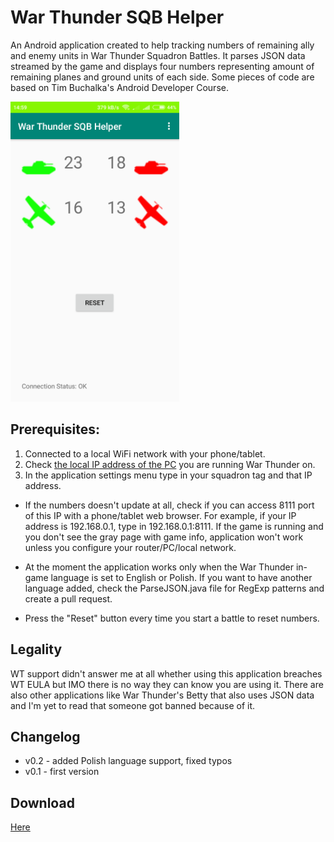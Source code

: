 # War Thunder SQB Helper

An Android application created to help tracking numbers of remaining ally and enemy units in War Thunder Squadron Battles.
It parses JSON data streamed by the game and displays four numbers representing amount of remaining planes and ground units of each side.
Some pieces of code are based on Tim Buchalka's Android Developer Course.

<img src="screenshot.png" height="480">

## Prerequisites:
1. Connected to a local WiFi network with your phone/tablet.
2. Check [the local IP address of the PC](https://kb.wisc.edu/27309) you are running War Thunder on.
3. In the application settings menu type in your squadron tag and that IP address.

- If the numbers doesn't update at all, check if you can access 8111 port of this IP with a phone/tablet web browser.
 For example, if your IP address is 192.168.0.1, type in 192.168.0.1:8111.
 If the game is running and you don't see the gray page with game info, application won't work unless you configure your router/PC/local network.

- At the moment the application works only when the War Thunder in-game language is set to English or Polish.
If you want to have another language added, check the ParseJSON.java file for RegExp patterns and create a pull request.
- Press the "Reset" button every time you start a battle to reset numbers.

## Legality
WT support didn't answer me at all whether using this application breaches WT EULA but IMO there is no way they can know you are using it.
There are also other applications like War Thunder's Betty that also uses JSON data and I'm yet to read that someone got banned because of it.

## Changelog
- v0.2 - added Polish language support, fixed typos
- v0.1 - first version

## Download
[Here](https://github.com/gserej/WarThunderSQBHelper/raw/master/app/release/WT_SQB_Helper_v0.2.apk)
